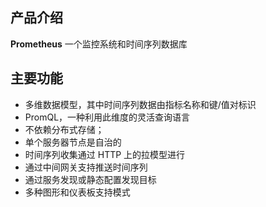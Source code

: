 ## 产品介绍

**Prometheus** 一个监控系统和时间序列数据库

## 主要功能

- 多维数据模型，其中时间序列数据由指标名称和键/值对标识 
- PromQL，一种利用此维度的灵活查询语言 
- 不依赖分布式存储；
- 单个服务器节点是自治的 
- 时间序列收集通过 HTTP 上的拉模型进行 
- 通过中间网关支持推送时间序列 
- 通过服务发现或静态配置发现目标 
- 多种图形和仪表板支持模式
